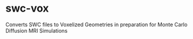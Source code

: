 # swc-vox
Converts SWC files to Voxelized Geometries in preparation for Monte Carlo Diffusion MRI Simulations 
